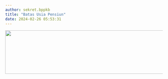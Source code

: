 ```yaml
---
author: sekret.bppkb
title: "Batas Usia Pensiun"
date: 2024-02-26 05:53:31
---
```

<p><img src="..//images/0Dknz8fChnb7WQEK28gR.png" alt="" width="1164" height="140" /></p>